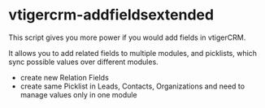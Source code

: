 # vtigercrm-addfieldsextended

This script gives you more power if you would add fields in vtigerCRM.

It allows you to add related fields to multiple modules, and picklists, which sync possible values over different modules.

- create new Relation Fields
- create same Picklist in Leads, Contacts, Organizations and need to manage values only in one module
